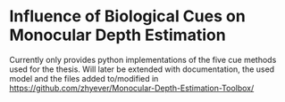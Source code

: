 # Influence of Biological Cues on Monocular Depth Estimation
Currently only provides python implementations of the five cue methods used for the thesis.
Will later be extended with documentation, the used model and the files added to/modified in https://github.com/zhyever/Monocular-Depth-Estimation-Toolbox/
